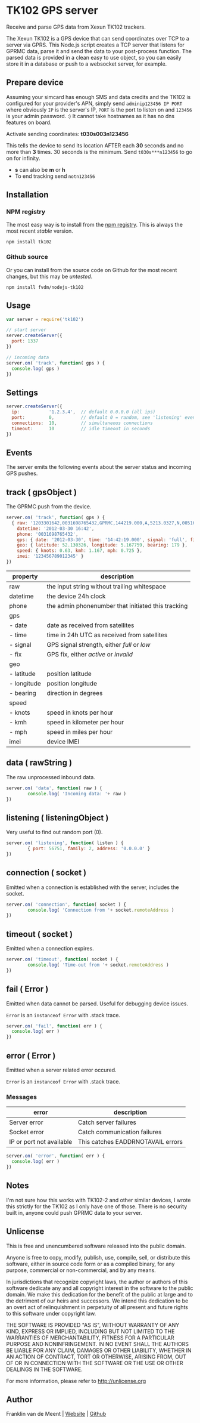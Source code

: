 TK102 GPS server
================

Receive and parse GPS data from Xexun TK102 trackers.

The Xexun TK102 is a GPS device that can send coordinates over TCP to 
a server via GPRS. This Node.js script creates a TCP server that listens 
for GPRMC data, parse it and send the data to your post-process function. 
The parsed data is provided in a clean easy to use object, so you can 
easily store it in a database or push to a websocket server, for example.


Prepare device
--------------

Assuming your simcard has enough SMS and data credits and the TK102 is 
configured for your provider's APN, simply send `adminip123456 IP PORT` 
where obviously `IP` is the server's IP, `PORT` is the port to listen on 
and `123456` is your admin password. :) It cannot take hostnames as it 
has no dns features on board.

Activate sending coordinates: **t030s003n123456**

This tells the device to send its location AFTER each **30** seconds and 
no more than **3** times. 30 seconds is the minimum. 
Send `t030s***n123456` to go on for infinity.

* **s** can also be **m** or **h**
* To end tracking send `notn123456`


Installation
------------

### NPM registry

The most easy way is to install from the [npm registry](https://npmjs.org/package/tk102).
This is always the most recent *stable* version.

`npm install tk102`


### Github source

Or you can install from the source code on Github for the most recent changes, 
but this may be *untested*.

`npm install fvdm/nodejs-tk102`


Usage
-----

```javascript
var server = require('tk102')

// start server
server.createServer({
  port: 1337
})

// incoming data
server.on( 'track', function( gps ) {
  console.log( gps )
})
```


Settings
--------

```javascript
server.createServer({
  ip:           '1.2.3.4',  // default 0.0.0.0 (all ips)
  port:         0,          // default 0 = random, see 'listening' event
  connections:  10,         // simultaneous connections
  timeout:      10          // idle timeout in seconds
})
```


Events
------

The server emits the following events about the server status and incoming GPS pushes.


track ( gpsObject )
-------------------

The GPRMC push from the device.

```javascript
server.on( 'track', function( gps ) {
  { raw: '1203301642,0031698765432,GPRMC,144219.000,A,5213.0327,N,00516.7759,E,0.63,179.59,300312,,,A*6D,F,imei:123456789012345,123',
    datetime: '2012-03-30 16:42',
    phone: '0031698765432',
    gps: { date: '2012-03-30', time: '14:42:19.000', signal: 'full', fix: 'active' },
    geo: { latitude: 52.130326, longitude: 5.167759, bearing: 179 },
    speed: { knots: 0.63, kmh: 1.167, mph: 0.725 },
    imei: '123456789012345' }
})
```

property    | description
----------- | --------------------------------------------------
raw         | the input string without trailing whitespace
datetime    | the device 24h clock
phone       | the admin phonenumber that initiated this tracking
gps         |
- date      | date as received from satellites
- time      | time in 24h UTC as received from satellites
- signal    | GPS signal strength, either _full_ or _low_
- fix       | GPS fix, either _active_ or _invalid_
geo         |
- latitude  | position latitude
- longitude | position longitude
- bearing   | direction in degrees
speed       |
- knots     | speed in knots per hour
- kmh       | speed in kilometer per hour
- mph       | speed in miles per hour
imei        | device IMEI


data ( rawString )
------------------

The raw unprocessed inbound data.

```javascript
server.on( 'data', function( raw ) {
        console.log( 'Incoming data: '+ raw )
})
```


listening ( listeningObject )
-----------------------------

Very useful to find out random port (0).

```javascript
server.on( 'listening', function( listen ) {
        { port: 56751, family: 2, address: '0.0.0.0' }
})
```


connection ( socket )
---------------------

Emitted when a connection is established with the server, includes the socket.

```javascript
server.on( 'connection', function( socket ) {
        console.log( 'Connection from '+ socket.remoteAddress )
})
```


timeout ( socket )
------------------

Emitted when a connection expires.

```javascript
server.on( 'timeout', function( socket ) {
        console.log( 'Time-out from '+ socket.remoteAddress )
})
```


fail ( Error )
--------------

Emitted when data cannot be parsed.
Useful for debugging device issues.

`Error` is an `instanceof Error` with .stack trace.

```js
server.on( 'fail', function( err ) {
  console.log( err )
})
```


error ( Error )
---------------

Emitted when a server related error occured.

`Error` is an `instanceof Error` with .stack trace.


### Messages

error                    | description
------------------------ | ---------------------------------
Server error             | Catch server failures
Socket error             | Catch communication failures
IP or port not available | This catches EADDRNOTAVAIL errors


```js
server.on( 'error', function( err ) {
  console.log( err )
})
```


Notes
-----

I'm not sure how this works with TK102-2 and other similar devices,
I wrote this strictly for the TK102 as I only have one of those. There
is no security built in, anyone could push GPRMC data to your server.


Unlicense
---------

This is free and unencumbered software released into the public domain.

Anyone is free to copy, modify, publish, use, compile, sell, or
distribute this software, either in source code form or as a compiled
binary, for any purpose, commercial or non-commercial, and by any
means.

In jurisdictions that recognize copyright laws, the author or authors
of this software dedicate any and all copyright interest in the
software to the public domain. We make this dedication for the benefit
of the public at large and to the detriment of our heirs and
successors. We intend this dedication to be an overt act of
relinquishment in perpetuity of all present and future rights to this
software under copyright law.

THE SOFTWARE IS PROVIDED "AS IS", WITHOUT WARRANTY OF ANY KIND,
EXPRESS OR IMPLIED, INCLUDING BUT NOT LIMITED TO THE WARRANTIES OF
MERCHANTABILITY, FITNESS FOR A PARTICULAR PURPOSE AND NONINFRINGEMENT.
IN NO EVENT SHALL THE AUTHORS BE LIABLE FOR ANY CLAIM, DAMAGES OR
OTHER LIABILITY, WHETHER IN AN ACTION OF CONTRACT, TORT OR OTHERWISE,
ARISING FROM, OUT OF OR IN CONNECTION WITH THE SOFTWARE OR THE USE OR
OTHER DEALINGS IN THE SOFTWARE.

For more information, please refer to <http://unlicense.org>


Author
------

Franklin van de Meent
| [Website](http://frankl.in)
| [Github](https://github.com/fvdm)
